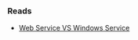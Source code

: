 ### Reads
- [Web Service VS Windows Service](https://stackoverflow.com/questions/1033570/what-are-the-differences-between-a-web-service-and-a-windows-service)
